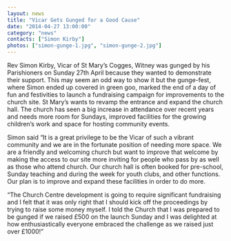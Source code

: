 ```yaml
---
layout: news
title: "Vicar Gets Gunged for a Good Cause"
date: "2014-04-27 13:00:00"
category: "news"
contacts: ["Simon Kirby"]
photos: ["simon-gunge-1.jpg", "simon-gunge-2.jpg"]
---
```


Rev Simon Kirby, Vicar of St Mary’s Cogges, Witney was gunged by his Parishioners on Sunday 27th April because they wanted to demonstrate their support.  This may seem an odd way to show it but the gunge-fest, where Simon ended up covered in green goo, marked the end of a day of fun and festivities to launch a fundraising campaign for improvements to the church site.  St Mary’s wants to revamp the entrance and expand the church hall.  The church has seen a big increase in attendance over recent years and needs more room for Sundays, improved facilities for the growing children’s work and space for hosting community events.

Simon said “It is a great privilege to be the Vicar of such a vibrant community and we are in the fortunate position of needing more space. We are a friendly and welcoming church but want to improve that welcome by making the access to our site more inviting for people who pass by as well as those who attend church. Our church hall is often booked for pre-school, Sunday teaching and during the week for youth clubs, and other functions.  Our plan is to improve and expand these facilities in order to do more.

“The Church Centre development is going to require significant fundraising and I felt that it was only right that I should kick off the proceedings by trying to raise some money myself. I told the Church that I was prepared to be gunged if we raised £500 on the launch Sunday and I was delighted at how enthusiastically everyone embraced the challenge as we raised just over £1000!”
